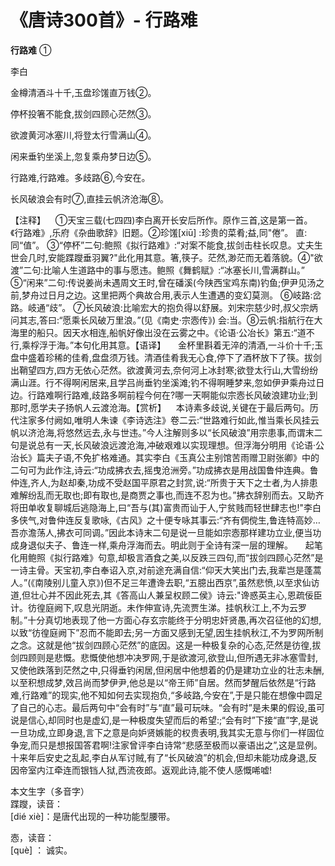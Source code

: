 # 《唐诗300首》- 行路难

**行路难** ①                         

李白

金樽清酒斗十千,玉盘珍馐直万钱②。

停杯投箸不能食,拔剑四顾心茫然③。

欲渡黄河冰塞川,将登太行雪满山④。

闲来垂钓坐溪上,忽复乘舟梦日边⑤。

行路难,行路难。多歧路⑥,今安在。

长风破浪会有时⑦,直挂云帆济沧海⑧。

【注释】    ①天宝三载(七四四)李白离开长安后所作。原作三首,这是第一首。《行路难》,乐府《杂曲歌辞》旧题。②珍馐[xiū] :珍贵的菜肴;益,同"倦”。 直:同“值”。 ③“停杯”二句:鲍照《拟行路难》:“对案不能食,拔剑击柱长叹息。丈夫生世会几时,安能蹀躞垂羽翼?"此化用其意。箸,筷子。茫然,渺茫而无着落貌。④"欲渡”二句:比喻人生道路中的事与愿违。鲍照《舞鹤赋》:“冰塞长川,雪满群山。” ⑤“闲来”二句:传说姜尚未遇周文王时,曾在磻溪(今陕西宝鸡东南)钓鱼;伊尹见汤之前,梦舟过日月之边。这里把两个典故合用,表示人生遭遇的变幻莫测。 ⑥岐路:岔路。岐通“歧”。 ⑦长风破浪:比喻宏大的抱负得以舒展。刘宋宗慈少时,叔父宗炳问其志,答曰:“愿乘长风破万里浪。”(见《南史·宗悫传》) 会:当。⑧云帆:指航行在大海里的船只。因天水相连,船帆好像出没在云雾之中。《论语·公冶长》第五:“道不行,乘桴浮于海。”本句化用其意。【语译】     金杯里斟着无淬的清酒,一斗价十千;玉盘中盛着珍稀的佳肴,盘盘须万钱。清酒佳肴我无心食,停下了酒杯放下了筷。拔剑出鞘望四方,四方无依心茫然。欲渡黄河去,奈何河上冰封寒;欲登太行山,大雪纷纷满山涯。行不得啊闲居来,且学吕尚垂钓坐溪滩;钓不得啊睡梦来,忽如伊尹乘舟过日边。行路难啊行路难,歧路多啊前程今何在?哪一天啊能似宗悫长风破浪建功业;到那时,愿学夫子扬帆人云渡沧海。【赏析】    本诗素多歧说,关键在于最后两句。历代注家多付阙如,唯明人朱谏《李诗选注》卷二云:“世路难行如此,惟当乘长风挂云帆以济沧海,将悠然远去,永与世违。”今人注解则多以“长风破浪”用宗患事,而谓末二句是说总有一天,长风破浪远渡沧海,冲破艰难以实现理想。但浮海分明用《论语·公治长》篇夫子语,不免扩格难通。其实李白《玉真公主别馆苦雨赠卫尉张卿》中的二句可为此作注,诗云:“功成拂衣去,摇曳沧洲旁。”功成拂衣是用战国鲁仲连典。鲁仲连,齐人,为赵却秦,功成不受赵国平原君之封赏,说:“所贵于天下之士者,为人排患难解纷乱而无取也;即有取也,是商贾之事也,而连不忍为也。”拂衣辞别而去。又助齐将田单收复聊城后逃隐海上,曰“吾与(其)富贵而讪于人,宁贫贱而轻世肆志也!"李白多侠气,对鲁仲连反复歌咏,《古风》之十便专咏其事云:“齐有倜傥生,鲁连特高妙…吾亦澹荡人,拂衣可同调。”因此本诗末二句是说一旦能如宗悫那样建功立业,便当功成身退似夫子、鲁连一样,乘舟浮海而去。明此则于全诗有深一层的理解。     起笔化用鲍照《拟行路难》句意,却极言酒食之美,以反跌三四句,而“拔剑四顾心茫然”是一诗主骨。天宝初,李白奉诏入京,对前途充满自信:“仰天大笑出门去,我辈岂是蓬蒿人。”(《南陵别儿童入京》)但不足三年遭谗去职,“五臆出西京”,虽然悲愤,以至求仙访道,但壮心并不因此死去,其《答高山人兼呈权顾二侯》诗云:"谗惑英主心,恩疏佞臣计。彷徨庭阙下,叹息光阴逝。未作伸宣诗,先流贾生涕。挂帆秋江上,不为云罗制。”十分真切地表现了他一方面心存玄宗能终于分明忠奸贤愚,再次召征他的幻想,以致“彷徨庭阙下”忍而不能即去;另一方面又感到无望,因生挂帆秋江,不为罗网所制之念。这就是他“拔剑四顾心茫然”的底因。这是一种极复杂的心态,茫然是彷徨,拔剑四顾则是悲慨。悲慨使他想冲决罗网,于是欲渡河,欲登山,但所遇无非冰塞雪封,又使他跌落到茫然之中,只得垂钓闲居,但闲居中他想着的仍是建功立业的壮志未酬,以至积想成梦,效吕尚而梦伊尹,他总是以“帝王师”自居。然而梦醒后依然是“行路难,行路难”的现实,他不知如何去实现抱负,“多岐路,今安在”,于是只能在想像中圆足了自己的心志。最后两句中“会有时”与“直”最可玩味。“会有时”是未果的假设,虽可说是信心,却同时也是虚幻,是一种极度失望而后的希望:;“会有时”下接“直”字,是说一旦功成,立即身退,言下之意是向妒贤嫉能的权贵表明,我其实无意与你们一样固位争宠,而只是想报国答君啊!注家曾评李白诗常“悲感至极而以豪语出之”,这是显例。十来年后安史之乱起,李白从军讨贼,有了“长风破浪”的机会,但却未能功成身退,反因帝室内江牵连而银铛人狱,西流夜郎。返观此诗,能不使人感慨唏嘘!

本文生字（多音字）  
蹀躞，读音：  
[dié xiè]：是唐代出现的一种功能型腰带。

悫，读音：  
[què] ： 诚实。

